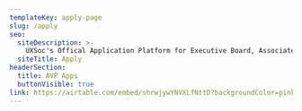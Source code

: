 ```yaml
---
templateKey: apply-page
slug: /apply
seo:
  siteDescription: >-
    UXSoc's Offical Application Platform for Executive Board, Associate Vice President and Officer positions. Apply now for a position at UX Society!
  siteTitle: Apply
headerSection:
  title: AVP Apps
  buttonVisible: true
link: https://airtable.com/embed/shrwjywYNVXLfNttD?backgroundColor=pink
---
```

